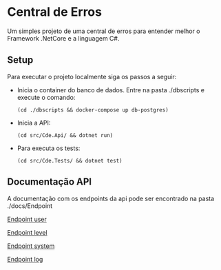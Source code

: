 # Central de Erros

Um simples projeto de uma central de erros para entender melhor o Framework .NetCore e a linguagem C#.

## Setup

Para executar o projeto localmente siga os passos a seguir:

- Inicia o container do banco de dados. Entre na pasta ./dbscripts e execute o comando:

	`(cd ./dbscripts && docker-compose up db-postgres)`

- Inicia a API:

	`(cd src/Cde.Api/ && dotnet run)`

- Para executa os tests:

	`(cd src/Cde.Tests/ && dotnet test)`

## Documentação API

A documentação com os endpoints da api pode ser encontrado na pasta ./docs/Endpoint

[Endpoint user](./docs/Endpoints/UserEndpoint.md)

[Endpoint level](./docs/Endpoints/LevelEndpoint.md)

[Endpoint system](./docs/Endpoints/SystemEndpoint.md)

[Endpoint log](./docs/Endpoints/LogEndpoint.md)

